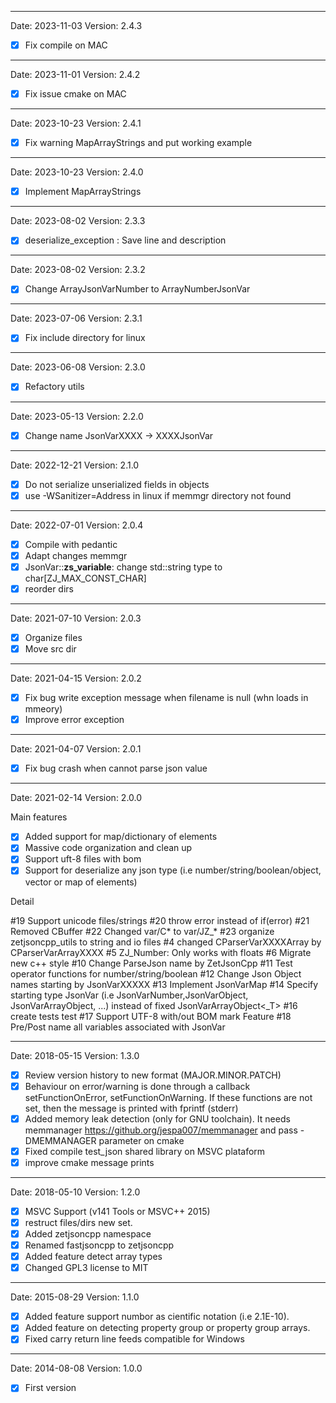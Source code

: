 

----------------------------
Date: 2023-11-03
Version: 2.4.3

- [x] Fix compile on MAC

----------------------------
Date: 2023-11-01
Version: 2.4.2

- [x] Fix issue cmake on MAC

----------------------------
Date: 2023-10-23
Version: 2.4.1

- [x] Fix warning MapArrayStrings and put working example

----------------------------
Date: 2023-10-23
Version: 2.4.0

- [x] Implement MapArrayStrings

----------------------------
Date: 2023-08-02
Version: 2.3.3

- [x] deserialize_exception : Save line and description

----------------------------
Date: 2023-08-02
Version: 2.3.2

- [x] Change ArrayJsonVarNumber to ArrayNumberJsonVar

----------------------------
Date: 2023-07-06
Version: 2.3.1

- [x] Fix include directory for linux

----------------------------
Date: 2023-06-08
Version: 2.3.0

- [x] Refactory utils

----------------------------
Date: 2023-05-13
Version: 2.2.0

- [x] Change name JsonVarXXXX -> XXXXJsonVar

----------------------------
Date: 2022-12-21
Version: 2.1.0

- [x] Do not serialize unserialized fields in objects
- [x] use -WSanitizer=Address in linux if memmgr directory not found

----------------------------
Date: 2022-07-01
Version: 2.0.4

- [x] Compile with pedantic
- [x] Adapt changes memmgr
- [x] JsonVar::__zs_variable__: change std::string type to char[ZJ_MAX_CONST_CHAR]
- [x] reorder dirs

----------------------------
Date: 2021-07-10
Version: 2.0.3

- [x] Organize files
- [x] Move src dir

----------------------------
Date: 2021-04-15
Version: 2.0.2

- [x] Fix bug write exception message when filename is null (whn loads in mmeory)
- [x] Improve error exception

----------------------------
Date: 2021-04-07
Version: 2.0.1

- [x] Fix bug crash when cannot parse json value

----------------------------
Date: 2021-02-14
Version: 2.0.0

Main features

- [x] Added support for map/dictionary of elements
- [x] Massive code organization and clean up
- [x] Support uft-8 files with bom
- [x] Support for deserialize any json type (i.e number/string/boolean/object, vector or map of elements) 

Detail

#19 Support unicode files/strings
#20 throw error instead of if(error)
#21 Removed CBuffer
#22 Changed var/C* to var/JZ_*
#23 organize zetjsoncpp_utils to string and io files 
#4 changed CParserVarXXXXArray by CParserVarArrayXXXX 
#5 ZJ_Number: Only works with floats 
#6 Migrate new c++ style 
#10 Change ParseJson name by ZetJsonCpp
#11 Test operator functions for number/string/boolean 
#12 Change Json Object names starting by JsonVarXXXXX
#13 Implement JsonVarMap
#14 Specify starting type JsonVar (i.e JsonVarNumber,JsonVarObject, JsonVarArrayObject, ...) instead of fixed JsonVarArrayObject<_T>
#16 create tests test
#17 Support UTF-8 with/out BOM mark Feature 
#18 Pre/Post name all variables associated with JsonVar 

----------------------------
Date: 2018-05-15
Version: 1.3.0

- [x] Review version history to new format (MAJOR.MINOR.PATCH)
- [x] Behaviour on error/warning is done through a callback setFunctionOnError, setFunctionOnWarning. If these functions are not set, then the message is printed with fprintf (stderr)
- [x] Added memory leak detection (only for GNU toolchain).  It needs memmanager https://github.org/jespa007/memmanager and pass -DMEMMANAGER parameter on cmake 
- [x] Fixed compile test_json shared library on MSVC plataform 
- [x] improve cmake message prints 

----------------------------
Date: 2018-05-10
Version: 1.2.0

- [x] MSVC Support (v141 Tools or MSVC++ 2015)
- [x] restruct files/dirs new set.
- [x] Added zetjsoncpp namespace
- [x] Renamed fastjsoncpp to zetjsoncpp
- [x] Added feature detect array types
- [x] Changed GPL3 license to MIT

----------------------------
Date: 2015-08-29
Version: 1.1.0

- [x] Added feature support numbor as cientific notation (i.e 2.1E-10).
- [x] Added feature on detecting property group or property group arrays.
- [x] Fixed carry return line feeds compatible for Windows

----------------------------
Date: 2014-08-08
Version: 1.0.0

- [x] First version
